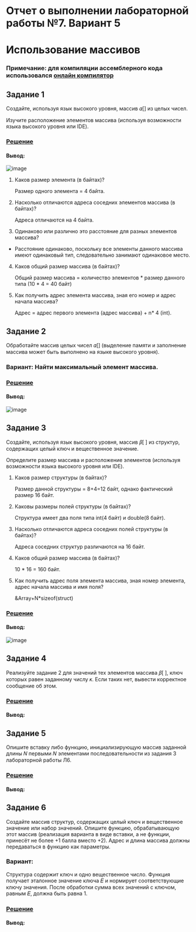# Отчет о выполнении лабораторной работы №7. Вариант 5
# Использование массивов
### Примечание: для компиляции ассемблерного кода использовался [онлайн компилятор](https://ideone.com/)

## Задание 1
Cоздайте, используя язык высокого уровня, массив 𝛼[] из целых
чисел.

Изучите расположение элементов массива (используя возможности языка высокого уровня или IDE).

### [Решение](https://github.com/sekibura/Arh_VS_Labs/blob/master/Lab_7/code/1.cpp)

#### Вывод:
![image](https://user-images.githubusercontent.com/51335422/102010554-c57dd180-3d4f-11eb-992c-60c6e9819cde.png)

1. Каков размер элемента (в байтах)?

    Размер одного элемента = 4 байта.
 
2. Насколько отличаются адреса соседних элементов массива (в байтах)?

    Адреса отличаются на 4 байта.
 
3. Одинаково или различно это расстояние для разных элементов массива?

  - Расстояние одинаково, поскольку все элементы данного массива имеют одинаковый тип, следовательно занимают одинаковое место.
  
4. Каков общий размер массива (в байтах)?

    Общий размер массива = количество элементов * размер данного типа (10 * 4 = 40 байт)
  
5. Как получить адрес элемента массива, зная его номер и адрес начала массива?
  
    Адрес = адрес первого элемента (адрес массива) + n* 4 (int).








## Задание 2
Обработайте массив целых чисел 𝛼[] (выделение памяти и заполнение массива может быть выполнено на языке высокого уровня).

### Вариант: Найти максимальный элемент массива.

### [Решение](https://github.com/sekibura/Arh_VS_Labs/blob/master/Lab_7/code/2.cpp)
#### Вывод:
![image](https://user-images.githubusercontent.com/51335422/102011361-96b62a00-3d54-11eb-870e-b34eba37e2df.png)







## Задание 3
Cоздайте, используя язык высокого уровня, массив 𝛽[ ] из структур,
содержащих целый ключ и вещественное значение.

Определите размер массива и расположение элементов (используя возможности языка высокого уровня или IDE).

1. Каков размер структуры (в байтах)?
    
    Размер данной структуры = 8+4=12 байт, однако фактический размер 16 байт.
        
2. Каковы размеры полей структуры (в байтах)?

    Структура имеет два поля типа int(4 байт) и double(8 байт).

3. Насколько отличаются адреса соседних полей структуры (в байтах)?

    Адреса соседних структур различаются на 16 байт.
4. Каков общий размер массива (в байтах)?

    10 * 16 = 160 байт.
    
5. Как получить адрес поля элемента массива, зная номер элемента, адрес
начала массива и имя поля?
    
    &Array+N*sizeof(struct)



### [Решение]()
#### Вывод:

![image](https://user-images.githubusercontent.com/51335422/102011793-a7b46a80-3d57-11eb-97f0-0bc276a5e77c.png)


## Задание 4
Реализуйте задание 2 для значений тех элементов массива 𝛽[ ],
ключ которых равен заданному числу 𝜅. Если таких нет, вывести корректное
сообщение об этом.

### [Решение]()
#### Вывод:

## Задание 5
Опишите вставку либо функцию, инициализирующую массив заданной длины 𝑁 первыми 𝑁 элементами последовательности из задания 3 лабораторной работы Л6.

### [Решение]()
#### Вывод:

## Задание 6
Создайте массив структур, содержащих целый
ключ и вещественное значение или набор значений. Опишите функцию, обрабатывающую этот массив (реализация варианта в виде вставки, а не функции, принесёт
не более +1 балла вместо +2). Адрес и длина массива должны передаваться
в функцию как параметры.

### Вариант:

Структура содержит ключ и одно вещественное число.
Функция получает эталонное значение ключа 𝐸 и нормирует
соответствующие ключу значения. После обработки сумма всех
значений с ключом, равным 𝐸, должна быть равна 1.

### [Решение]()
#### Вывод:

